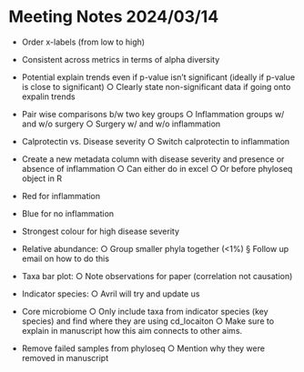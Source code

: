 # Meeting Notes 2024/03/14

- Order x-labels (from low to high)
- Consistent across metrics in terms of alpha diversity
- Potential explain trends even if p-value isn’t significant (ideally if p-value is close to significant)
	○ Clearly state non-significant data if going onto expalin trends
- Pair wise comparisons b/w two key groups 
	○ Inflammation groups w/ and w/o surgery
	○ Surgery w/ and w/o inflammation
- Calprotectin vs. Disease severity
	○ Switch calprotectin to inflammation
- Create a new metadata column with disease severity and presence or absence of inflammation
	○ Can either do in excel
	○ Or before phyloseq object in R
- Red for inflammation 
- Blue for no inflammation 
- Strongest colour for high disease severity
- Relative abundance:
	○ Group smaller phyla together (<1%)
		§ Follow up email on how to do this
- Taxa bar plot:
	○ Note observations for paper (correlation not causation)
- Indicator species: 
	○ Avril will try and update us 
- Core microbiome
	○ Only include taxa from indicator species (key species) and find where they are using cd_locaiton
	○ Make sure to explain in manuscript how this aim connects to other aims.

- Remove failed samples from phyloseq
	○ Mention why they were removed in manuscript
